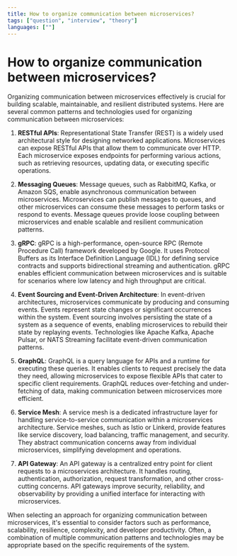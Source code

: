 ```yaml
---
title: How to organize communication between microservices?
tags: ["question", "interview", "theory"]
languages: [""]
---
```


# How to organize communication between microservices?

Organizing communication between microservices effectively is crucial for building scalable, maintainable, and resilient distributed systems. Here are several common patterns and technologies used for organizing communication between microservices:

1. **RESTful APIs**: Representational State Transfer (REST) is a widely used architectural style for designing networked applications. Microservices can expose RESTful APIs that allow them to communicate over HTTP. Each microservice exposes endpoints for performing various actions, such as retrieving resources, updating data, or executing specific operations.

2. **Messaging Queues**: Message queues, such as RabbitMQ, Kafka, or Amazon SQS, enable asynchronous communication between microservices. Microservices can publish messages to queues, and other microservices can consume these messages to perform tasks or respond to events. Message queues provide loose coupling between microservices and enable scalable and resilient communication patterns.

3. **gRPC**: gRPC is a high-performance, open-source RPC (Remote Procedure Call) framework developed by Google. It uses Protocol Buffers as its Interface Definition Language (IDL) for defining service contracts and supports bidirectional streaming and authentication. gRPC enables efficient communication between microservices and is suitable for scenarios where low latency and high throughput are critical.

4. **Event Sourcing and Event-Driven Architecture**: In event-driven architectures, microservices communicate by producing and consuming events. Events represent state changes or significant occurrences within the system. Event sourcing involves persisting the state of a system as a sequence of events, enabling microservices to rebuild their state by replaying events. Technologies like Apache Kafka, Apache Pulsar, or NATS Streaming facilitate event-driven communication patterns.

5. **GraphQL**: GraphQL is a query language for APIs and a runtime for executing these queries. It enables clients to request precisely the data they need, allowing microservices to expose flexible APIs that cater to specific client requirements. GraphQL reduces over-fetching and under-fetching of data, making communication between microservices more efficient.

6. **Service Mesh**: A service mesh is a dedicated infrastructure layer for handling service-to-service communication within a microservices architecture. Service meshes, such as Istio or Linkerd, provide features like service discovery, load balancing, traffic management, and security. They abstract communication concerns away from individual microservices, simplifying development and operations.

7. **API Gateway**: An API gateway is a centralized entry point for client requests to a microservices architecture. It handles routing, authentication, authorization, request transformation, and other cross-cutting concerns. API gateways improve security, reliability, and observability by providing a unified interface for interacting with microservices.

When selecting an approach for organizing communication between microservices, it's essential to consider factors such as performance, scalability, resilience, complexity, and developer productivity. Often, a combination of multiple communication patterns and technologies may be appropriate based on the specific requirements of the system.
